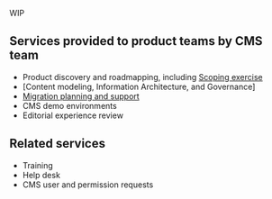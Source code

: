 WIP

## Services provided to product teams by CMS team
 * Product discovery and roadmapping, including [Scoping exercise](https://github.com/department-of-veterans-affairs/va.gov-team/blob/master/platform/cms/cms-scoping-exercise.md)
 * [Content modeling, Information Architecture, and Governance]
 * [Migration planning and support](https://github.com/department-of-veterans-affairs/va.gov-team/blob/master/platform/cms/product-team-support/migration-services/README.md)
 * CMS demo environments
 * Editorial experience review


## Related services 
* Training
* Help desk 
* CMS user and permission requests
